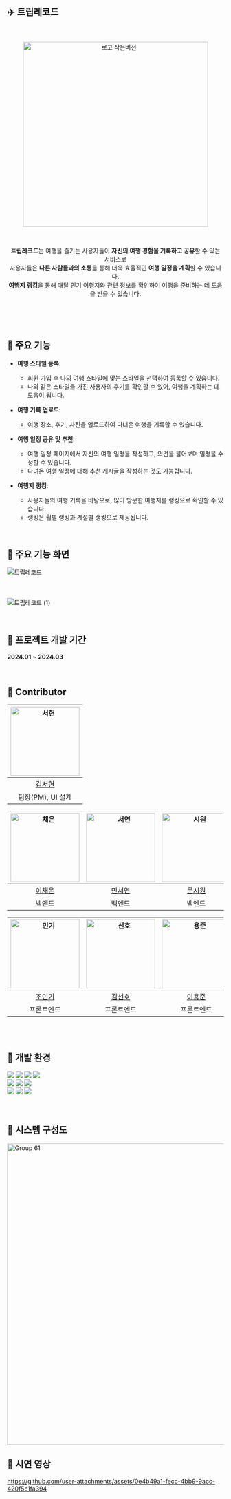 <br>

## ✈️ 트립레코드 
<br>
<p align="center">
  <img src="https://github.com/user-attachments/assets/ad4f5176-cef4-4ee6-928b-fe2406da99bf" alt="로고 작은버전" width="430px">
</p> <br> 

<p align="center">
  <strong>트립레코드</strong>는 여행을 즐기는 사용자들이 <strong>자신의 여행 경험을 기록하고 공유</strong>할 수 있는 서비스로 <br>
  사용자들은 <strong>다른 사람들과의 소통</strong>을 통해 더욱 효율적인 <strong>여행 일정을 계획</strong>할 수 있습니다. <br>
  <strong>여행지 랭킹</strong>을 통해 매달 인기 여행지와 관련 정보를 확인하여 여행을 준비하는 데 도움을 받을 수 있습니다.
</p>
<br> <br> <br>

## 🔹 주요 기능
- **여행 스타일 등록**:
  - 회원 가입 후 나의 여행 스타일에 맞는 스타일을 선택하여 등록할 수 있습니다. <br>
  - 나와 같은 스타일을 가진 사용자의 후기를 확인할 수 있어, 여행을 계획하는 데 도움이 됩니다. <br>

- **여행 기록 업로드**:
  - 여행 장소, 후기, 사진을 업로드하여 다녀온 여행을 기록할 수 있습니다.  <br>
  
- **여행 일정 공유 및 추천**:
  - 여행 일정 페이지에서 자신의 여행 일정을 작성하고, 의견을 물어보며 일정을 수정할 수 있습니다. <br>
  - 다녀온 여행 일정에 대해 추천 게시글을 작성하는 것도 가능합니다. <br>
  
- **여행지 랭킹**:
  - 사용자들의 여행 기록을 바탕으로, 많이 방문한 여행지를 랭킹으로 확인할 수 있습니다. <br>
  - 랭킹은 월별 랭킹과 계절별 랭킹으로 제공됩니다. <br>

<br>


## 🔹 주요 기능 화면
![트립레코드 ](https://github.com/user-attachments/assets/b83b815c-4d54-463b-9966-1c3fb4211891)   <br> <br> <br> <br>
![트립레코드  (1)](https://github.com/user-attachments/assets/888ca441-5d79-4a41-99e6-27f5da42adf2)

<br>

## 🔹 프로젝트 개발 기간
**2024.01 ~ 2024.03**

<br>

## 🔹 Contributor
| <img width="160px" alt="서현" src="https://github.com/khoikangim.png"> | 
|:----------------------------------------------------------------------:|
|              [김서현](https://github.com/khoikangim)              |          
|                     팀장(PM), UI 설계                     |           

| <img width="160px" alt="채은" src="https://github.com/ChaeAg.png"> | <img width="160px" alt="서연" src="https://github.com/gitseoyeon.png"> | <img width="160px" alt="시원" src="https://github.com/muncool39.png"> |
|:--------------------------------------------------------------------:|:--------------------------------------------------------------------:|:-------------------------------------------------------------------:|
|               [이채은](https://github.com/ChaeAg)              |              [민서연](https://github.com/gitseoyeon)              |               [문시원](https://github.com/muncool39)              |
|                          백엔드                          |                          백엔드                          |                          백엔드                          |


| <img width="160px" alt="민기" src="https://github.com/Nail0606.png"> | <img width="160px" alt="선호" src="https://github.com/Sunho-97.png"> | <img width="160px" alt="용준" src="https://github.com/Goongam.png"> |
|:--------------------------------------------------------------------:|:--------------------------------------------------------------------:|:-------------------------------------------------------------------:|
|               [조민기](https://github.com/Nail0606)              |              [김선호](https://github.com/Sunho-97)              |               [이용준](https://github.com/Goongam)              |
|                          프론트엔드                          |                          프론트엔드                          |                          프론트엔드                          |

<br> <br>

## 🔹 개발 환경
<img src="https://img.shields.io/badge/java 17-007396?style=for-the-badge&logo=java&logoColor=white"> <img src="https://img.shields.io/badge/spring-6DB33F?style=for-the-badge&logo=spring&logoColor=white"> <img src="https://img.shields.io/badge/mysql-4479A1?style=for-the-badge&logo=mysql&logoColor=white"> <img src="https://img.shields.io/badge/AWS-%23FF9900.svg?style=for-the-badge&logo=amazon-aws&logoColor=white"> <br>
  <img src="https://img.shields.io/badge/typescript-61DAFB?style=for-the-badge&logo=typescript&logoColor=black">   <img src="https://img.shields.io/badge/react-61DAFB?style=for-the-badge&logo=react&logoColor=black">   <img src="https://img.shields.io/badge/tailwindcss-06B6D4?style=for-the-badge&logo=tailwindcss&logoColor=black"> 
<br>
<img src="https://img.shields.io/badge/figma-F24E1E?style=for-the-badge&logo=figma&logoColor=white"/> <img src="https://img.shields.io/badge/github-181717?style=for-the-badge&logo=github&logoColor=white"/> <img src="https://img.shields.io/badge/notion-white?style=for-the-badge&logo=notion&logoColor=181717"/>
<br> <br> <br>

## 🔹 시스템 구성도
<img width="700" alt="Group 61" src="https://github.com/user-attachments/assets/273c4c73-03cb-43f4-9f81-5b120e850a23">

<br>


## 🔹 시연 영상
https://github.com/user-attachments/assets/0e4b49a1-fecc-4bb9-9acc-420f5c1fa394



<br> <br>



